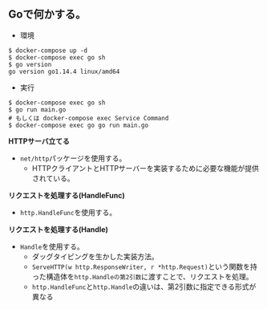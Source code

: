 ## Goで何かする。

- 環境
```sh:
$ docker-compose up -d
$ docker-compose exec go sh
$ go version
go version go1.14.4 linux/amd64
```

- 実行
```sh:
$ docker-compose exec go sh
$ go run main.go
# もしくは docker-compose exec Service Command
$ docker-compose exec go go run main.go
```

**HTTPサーバ立てる**
- `net/http`パッケージを使用する。
  - HTTPクライアントとHTTPサーバーを実装するために必要な機能が提供されている。

**リクエストを処理する(HandleFunc)**
- `http.HandleFunc`を使用する。

**リクエストを処理する(Handle)**
- `Handle`を使用する。
  - ダッグタイピングを生かした実装方法。
  - `ServeHTTP(w http.ResponseWriter, r *http.Request)`という関数を持った構造体を`http.Handleの第2引数`に渡すことで、リクエストを処理。
  - `http.HandleFunc`と`http.Handle`の違いは、第2引数に指定できる形式が異なる
  